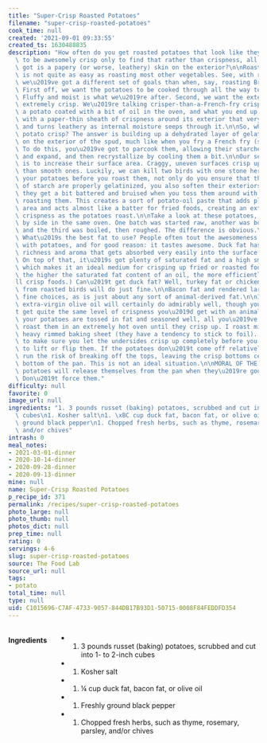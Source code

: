 ```yaml
---
title: "Super-Crisp Roasted Potatoes"
filename: "super-crisp-roasted-potatoes"
cook_time: null
created: '2021-09-01 09:33:55'
created_ts: 1630488835
description: "How often do you get roasted potatoes that look like they\u2019re going\
  \ to be awesomely crisp only to find that rather than crispness, all you\u2019ve\
  \ got is a papery (or worse, leathery) skin on the exterior?\n\nRoasting potatoes\
  \ is not quite as easy as roasting most other vegetables. See, with roast potatoes,\
  \ we\u2019ve got a different set of goals than when, say, roasting Brussels sprouts.\
  \ First off, we want the potatoes to be cooked through all the way to the center.\
  \ Fluffy and moist is what we\u2019re after. Second, we want the exterior to be\
  \ extremely crisp. We\u2019re talking crisper-than-a-French-fry crisp. Simply toss\
  \ a potato coated with a bit of oil in the oven, and what you end up with is a potato\
  \ with a paper-thin sheath of crispness around its exterior that very rapidly softens\
  \ and turns leathery as internal moisture seeps through it.\n\nSo, what makes a\
  \ potato crisp? The answer is building up a dehydrated layer of gelatinized starch\
  \ on the exterior of the spud, much like when you fry a French fry (s e e here).\
  \ To do this, you\u2019ve got to parcook them, allowing their starches to soften\
  \ and expand, and then recrystallize by cooling them a bit.\n\nOur secondary goal\
  \ is to increase their surface area. Craggy, uneven surfaces crisp up a lot better\
  \ than smooth ones. Luckily, we can kill two birds with one stone here. By boiling\
  \ your potatoes before you roast them, not only do you ensure that their outer layers\
  \ of starch are properly gelatinized, you also soften their exteriors enough that\
  \ they get a bit battered and bruised when you toss them around with oil before\
  \ roasting them. This creates a sort of potato-oil paste that adds plenty of surface\
  \ area and acts almost like a batter for fried foods, creating an extra layer of\
  \ crispness as the potatoes roast.\n\nTake a look at these potatoes, roasted side\
  \ by side in the same oven. One batch was started raw, another was boiled first,\
  \ and the third was boiled, then roughed. The difference is obvious.\n\nNext question:\
  \ What\u2019s the best fat to use? People often tout the awesomeness of duck fat\
  \ with potatoes, and for good reason: it tastes awesome. Duck fat has a distinct\
  \ richness and aroma that gets absorbed very easily into the surface of a spud.\
  \ On top of that, it\u2019s got plenty of saturated fat and a high smoke point,\
  \ which makes it an ideal medium for crisping up fried or roasted foods. (In general,\
  \ the higher the saturated fat content of an oil, the more efficiently it\u2019\
  ll crisp foods.) Can\u2019t get duck fat? Well, turkey fat or chicken fat collected\
  \ from roasted birds will do just fine.\n\nBacon fat and rendered lard are also\
  \ fine choices, as is just about any sort of animal-derived fat.\n\nIf you must,\
  \ extra-virgin olive oil will certainly do admirably well, though you won\u2019\
  t get quite the same level of crispness you\u2019d get with an animal fat.\n\nOnce\
  \ your potatoes are tossed in fat and seasoned well, all you\u2019ve got to do is\
  \ roast them in an extremely hot oven until they crisp up. I roast mine on an unlined\
  \ heavy rimmed baking sheet (they have a tendency to stick to foil). The key is\
  \ to make sure you let the undersides crisp up completely before you even attempt\
  \ to lift or flip them. If the potatoes don\u2019t come off relatively easily, you\
  \ run the risk of breaking off the tops, leaving the crisp bottoms cemented to the\
  \ bottom of the pan. This is not an ideal situation.\n\nMORAL OF THE STORY: Your\
  \ potatoes will release themselves from the pan when they\u2019re good and ready.\
  \ Don\u2019t force them."
difficulty: null
favorite: 0
image_url: null
ingredients: "1. 3 pounds russet (baking) potatoes, scrubbed and cut into 1- to 2-inch\
  \ cubes\n1. Kosher salt\n1. \xBC cup duck fat, bacon fat, or olive oil\n1. Freshly\
  \ ground black pepper\n1. Chopped fresh herbs, such as thyme, rosemary, parsley,\
  \ and/or chives"
intrash: 0
meal_notes:
- 2021-03-01-dinner
- 2020-10-14-dinner
- 2020-09-28-dinner
- 2020-09-13-dinner
mine: null
name: Super-Crisp Roasted Potatoes
p_recipe_id: 371
permalink: /recipes/super-crisp-roasted-potatoes
photo_large: null
photo_thumb: null
photos_dict: null
prep_time: null
rating: 0
servings: 4-6
slug: super-crisp-roasted-potatoes
source: The Food Lab
source_url: null
tags:
- potato
total_time: null
type: null
uid: C1015696-C7AF-4733-9057-844DB17B93D1-50715-0008F84FEDDFD354
---
```

<div class="large-8 medium-7 columns" id="writeup">	</div><!-- #writeup -->
</div><!-- #row-one -->
<div class="row" id="row-two">	<div class="medium-4 small-5 columns" id="ingredients"><h4>Ingredients</h4><div class="box box-ingredients content"><ul>
<li>
<ol>
<li>3 pounds russet (baking) potatoes, scrubbed and cut into 1- to 2-inch cubes</li>
</ol>
</li>
<li>
<ol>
<li>Kosher salt</li>
</ol>
</li>
<li>
<ol>
<li>¼ cup duck fat, bacon fat, or olive oil</li>
</ol>
</li>
<li>
<ol>
<li>Freshly ground black pepper</li>
</ol>
</li>
<li>
<ol>
<li>Chopped fresh herbs, such as thyme, rosemary, parsley, and/or chives</li>
</ol>
</li>
</ul>
</div>	</div>	<div class="medium-6 small-7 columns" id="directions">	</div>
